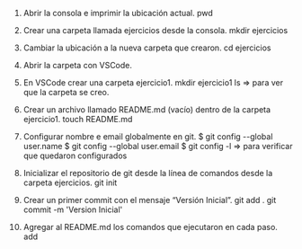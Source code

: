 1.	Abrir la consola e imprimir la ubicación actual.
 pwd
2.	Crear una carpeta llamada ejercicios desde la consola.
 mkdir ejercicios
3.	Cambiar la ubicación a la nueva carpeta que crearon.
 cd ejercicios
4.	Abrir la carpeta con VSCode.
 
5.	En VSCode crear una carpeta ejercicio1.
 mkdir ejercicio1
 ls => para ver que la carpeta se creo.
6.	Crear un archivo llamado README.md (vacío) dentro de la carpeta ejercicio1.
 touch README.md
7.	Configurar nombre e email globalmente en git.
 $ git config --global user.name
 $ git config --global user.email
 $ git config -l => para verificar que quedaron configurados
 
8.	Inicializar el repositorio de git desde la línea de comandos desde la carpeta ejercicios.
 git init
9.	Crear un primer commit con el mensaje “Versión Inicial”.
 git add .
 git commit -m 'Version Inicial'
10.	Agregar al README.md los comandos que ejecutaron en cada paso.
add